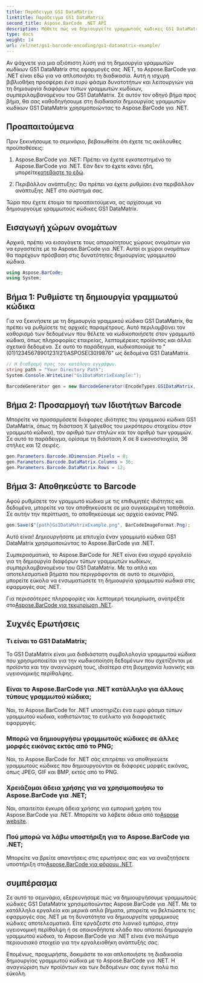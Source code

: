 ```yaml
---
title: Παράδειγμα GS1 DataMatrix
linktitle: Παράδειγμα GS1 DataMatrix
second_title: Aspose.BarCode .NET API
description: Μάθετε πώς να δημιουργείτε γραμμωτούς κώδικες GS1 DataMatrix στο .NET χρησιμοποιώντας το Aspose.BarCode. Δημιουργήστε γραμμικούς κώδικες με ευκολία και αποτελεσματικότητα σε λίγα μόλις βήματα.
type: docs
weight: 14
url: /el/net/gs1-barcode-encoding/gs1-datamatrix-example/
---
```


Αν ψάχνετε για μια αξιόπιστη λύση για τη δημιουργία γραμμωτών κωδίκων GS1 DataMatrix στις εφαρμογές σας .NET, το Aspose.BarCode για .NET είναι εδώ για να απλοποιήσει τη διαδικασία. Αυτή η ισχυρή βιβλιοθήκη προσφέρει ένα ευρύ φάσμα δυνατοτήτων και λειτουργιών για τη δημιουργία διαφόρων τύπων γραμμωτών κωδίκων, συμπεριλαμβανομένου του GS1 DataMatrix. Σε αυτόν τον οδηγό βήμα προς βήμα, θα σας καθοδηγήσουμε στη διαδικασία δημιουργίας γραμμωτών κωδίκων GS1 DataMatrix χρησιμοποιώντας το Aspose.BarCode για .NET.

## Προαπαιτούμενα

Πριν ξεκινήσουμε το σεμινάριο, βεβαιωθείτε ότι έχετε τις ακόλουθες προϋποθέσεις:

1. Aspose.BarCode για .NET: Πρέπει να έχετε εγκατεστημένο το Aspose.BarCode για .NET. Εάν δεν το έχετε κάνει ήδη, μπορείτε[κατεβάστε το εδώ](https://releases.aspose.com/barcode/net/).

2. Περιβάλλον ανάπτυξης: Θα πρέπει να έχετε ρυθμίσει ένα περιβάλλον ανάπτυξης .NET στο σύστημά σας.

Τώρα που έχετε έτοιμα τα προαπαιτούμενα, ας αρχίσουμε να δημιουργούμε γραμμωτούς κώδικες GS1 DataMatrix.

## Εισαγωγή χώρων ονομάτων

Αρχικά, πρέπει να εισαγάγετε τους απαραίτητους χώρους ονομάτων για να εργαστείτε με το Aspose.BarCode για .NET. Αυτοί οι χώροι ονομάτων θα παρέχουν πρόσβαση στις δυνατότητες δημιουργίας γραμμωτού κώδικα.

```csharp
using Aspose.BarCode;
using System;
```

## Βήμα 1: Ρυθμίστε τη δημιουργία γραμμωτού κώδικα

Για να ξεκινήσετε με τη δημιουργία γραμμικού κώδικα GS1 DataMatrix, θα πρέπει να ρυθμίσετε τις αρχικές παραμέτρους. Αυτό περιλαμβάνει τον καθορισμό των δεδομένων που θέλετε να κωδικοποιήσετε στον γραμμωτό κώδικα, όπως πληροφορίες εταιρείας, λεπτομέρειες προϊόντος και άλλα σχετικά δεδομένα. Σε αυτό το παράδειγμα, κωδικοποιούμε το "(01)12345678901231(21)ASPOSE(30)9876" ως δεδομένα GS1 DataMatrix.

```csharp
// Η διαδρομή προς τον κατάλογο εγγράφων.
string path = "Your Directory Path";
System.Console.WriteLine("Gs1DataMatrixExample:");

BarcodeGenerator gen = new BarcodeGenerator(EncodeTypes.GS1DataMatrix, "(01)12345678901231(21)ASPOSE(30)9876");
```

## Βήμα 2: Προσαρμογή των Ιδιοτήτων Barcode

Μπορείτε να προσαρμόσετε διάφορες ιδιότητες του γραμμικού κώδικα GS1 DataMatrix, όπως τη διάσταση Χ (μέγεθος του μικρότερου στοιχείου στον γραμμωτό κώδικα), τον αριθμό των στηλών και τον αριθμό των γραμμών. Σε αυτό το παράδειγμα, ορίσαμε τη διάσταση Χ σε 8 εικονοστοιχεία, 36 στήλες και 12 σειρές.

```csharp
gen.Parameters.Barcode.XDimension.Pixels = 8;
gen.Parameters.Barcode.DataMatrix.Columns = 36;
gen.Parameters.Barcode.DataMatrix.Rows = 12;
```

## Βήμα 3: Αποθηκεύστε το Barcode

Αφού ρυθμίσετε τον γραμμωτό κώδικα με τις επιθυμητές ιδιότητες και δεδομένα, μπορείτε να τον αποθηκεύσετε σε μια συγκεκριμένη τοποθεσία. Σε αυτήν την περίπτωση, το αποθηκεύουμε ως αρχείο εικόνας PNG.

```csharp
gen.Save($"{path}Gs1DataMatrixExample.png", BarCodeImageFormat.Png);
```

Αυτό είναι! Δημιουργήσατε με επιτυχία έναν γραμμωτό κώδικα GS1 DataMatrix χρησιμοποιώντας το Aspose.BarCode για .NET.

Συμπερασματικά, το Aspose.BarCode for .NET είναι ένα ισχυρό εργαλείο για τη δημιουργία διαφόρων τύπων γραμμωτών κωδίκων, συμπεριλαμβανομένου του GS1 DataMatrix. Με τα απλά και αποτελεσματικά βήματα που περιγράφονται σε αυτό το σεμινάριο, μπορείτε εύκολα να ενσωματώσετε τη δημιουργία γραμμωτού κώδικα στις εφαρμογές σας .NET.

 Για περισσότερες πληροφορίες και λεπτομερή τεκμηρίωση, ανατρέξτε στο[Aspose.BarCode για τεκμηρίωση .NET](https://reference.aspose.com/barcode/net/).

## Συχνές Ερωτήσεις

### Τι είναι το GS1 DataMatrix;
Το GS1 DataMatrix είναι μια δισδιάστατη συμβολολογία γραμμωτού κώδικα που χρησιμοποιείται για την κωδικοποίηση δεδομένων που σχετίζονται με προϊόντα και την αναγνώρισή τους, ιδιαίτερα στη βιομηχανία λιανικής και υγειονομικής περίθαλψης.

### Είναι το Aspose.BarCode για .NET κατάλληλο για άλλους τύπους γραμμωτού κώδικα;
Ναι, το Aspose.BarCode for .NET υποστηρίζει ένα ευρύ φάσμα τύπων γραμμωτού κώδικα, καθιστώντας το ευέλικτο για διαφορετικές εφαρμογές.

### Μπορώ να δημιουργήσω γραμμωτούς κώδικες σε άλλες μορφές εικόνας εκτός από το PNG;
Ναι, το Aspose.BarCode for .NET σάς επιτρέπει να αποθηκεύετε γραμμωτούς κώδικες που δημιουργούνται σε διάφορες μορφές εικόνας, όπως JPEG, GIF και BMP, εκτός από το PNG.

### Χρειάζομαι άδεια χρήσης για να χρησιμοποιήσω το Aspose.BarCode για .NET;
 Ναι, απαιτείται έγκυρη άδεια χρήσης για εμπορική χρήση του Aspose.BarCode για .NET. Μπορείτε να λάβετε άδεια από το[Aspose website](https://purchase.aspose.com/buy).

### Πού μπορώ να λάβω υποστήριξη για το Aspose.BarCode για .NET;
 Μπορείτε να βρείτε απαντήσεις στις ερωτήσεις σας και να αναζητήσετε υποστήριξη στο[Aspose.BarCode για φόρουμ .NET](https://forum.aspose.com/c/barcode/13).

## συμπέρασμα

Σε αυτό το σεμινάριο, εξερευνήσαμε πώς να δημιουργήσουμε γραμμωτούς κώδικες GS1 DataMatrix χρησιμοποιώντας Aspose.BarCode για .NET. Με τα κατάλληλα εργαλεία και μερικά απλά βήματα, μπορείτε να βελτιώσετε τις εφαρμογές σας .NET με τη δυνατότητα να δημιουργείτε γραμμικούς κώδικες αποτελεσματικά. Είτε εργάζεστε στο λιανικό εμπόριο, στην υγειονομική περίθαλψη ή σε οποιονδήποτε κλάδο που απαιτεί δημιουργία γραμμωτού κώδικα, το Aspose.BarCode για .NET είναι ένα πολύτιμο περιουσιακό στοιχείο για την εργαλειοθήκη ανάπτυξής σας.

Επομένως, προχωρήστε, δοκιμάστε το και απλοποιήστε τη διαδικασία δημιουργίας γραμμωτού κώδικα με το Aspose.BarCode για .NET. Η αναγνώριση των προϊόντων και των δεδομένων σας έγινε πολύ πιο εύκολη.
